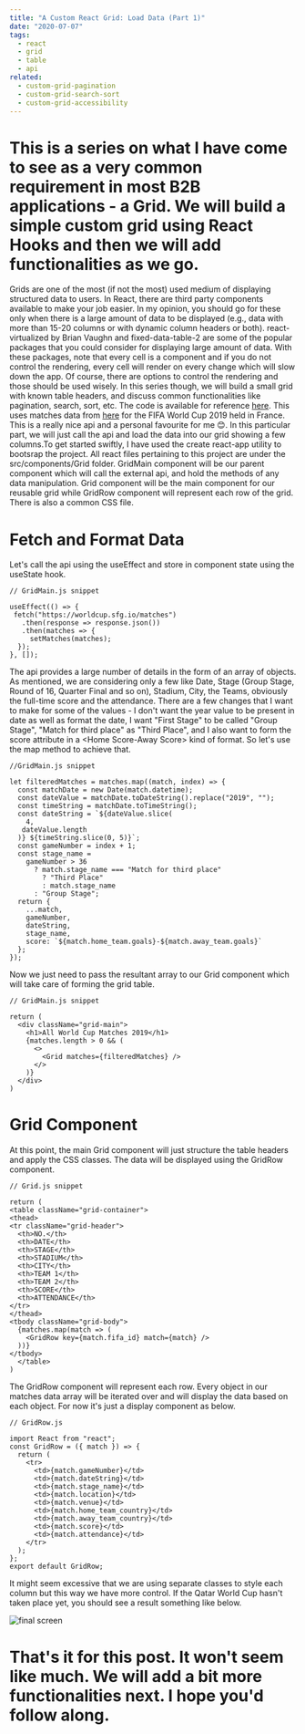 ```yaml
---
title: "A Custom React Grid: Load Data (Part 1)"
date: "2020-07-07"
tags:
  - react
  - grid
  - table
  - api
related:
  - custom-grid-pagination
  - custom-grid-search-sort
  - custom-grid-accessibility
---
```


# This is a series on what I have come to see as a very common requirement in most B2B applications - a Grid. We will build a simple custom grid using React Hooks and then we will add functionalities as we go.

Grids are one of the most (if not the most) used medium of displaying structured data to users. In React, there are third party components available to make your job easier. In my opinion, you should go for these only when there is a large amount of data to be displayed (e.g., data with more than 15-20 columns or with dynamic column headers or both). react-virtualized by Brian Vaughn and fixed-data-table-2 are some of the popular packages that you could consider for displaying large amount of data. With these packages, note that every cell is a component and if you do not control the rendering, every cell will render on every change which will slow down the app. Of course, there are options to control the rendering and those should be used wisely. In this series though, we will build a small grid with known table headers, and discuss common functionalities like pagination, search, sort, etc. The code is available for reference [here](https://github.com/sandeepap11/example-code/tree/gridseries-blog-1/src/components/Grid). This uses matches data from [here](https://worldcup.sfg.io/) for the FIFA World Cup 2019 held in France. This is a really nice api and a personal favourite for me 😊. In this particular part, we will just call the api and load the data into our grid showing a few columns.To get started swiftly, I have used the create react-app utility to bootsrap the project. All react files pertaining to this project are under the src/components/Grid folder. GridMain component will be our parent component which will call the external api, and hold the methods of any data manipulation. Grid component will be the main component for our reusable grid while GridRow component will represent each row of the grid. There is also a common CSS file.

# Fetch and Format Data

Let's call the api using the useEffect and store in component state using the useState hook.

```
// GridMain.js snippet

useEffect(() => {
 fetch("https://worldcup.sfg.io/matches")
   .then(response => response.json())
   .then(matches => {
     setMatches(matches);
  });
}, []);

```

The api provides a large number of details in the form of an array of objects. As mentioned, we are considering only a few like Date, Stage (Group Stage, Round of 16, Quarter Final and so on), Stadium, City, the Teams, obviously the full-time score and the attendance. There are a few changes that I want to make for some of the values - I don't want the year value to be present in date as well as format the date, I want "First Stage" to be called "Group Stage", "Match for third place" as "Third Place", and I also want to form the score attribute in a \<Home Score-Away Score\> kind of format. So let's use the map method to achieve that.

```
//GridMain.js snippet

let filteredMatches = matches.map((match, index) => {
  const matchDate = new Date(match.datetime);
  const dateValue = matchDate.toDateString().replace("2019", "");
  const timeString = matchDate.toTimeString();
  const dateString = `${dateValue.slice(
    4,
   dateValue.length
  )} ${timeString.slice(0, 5)}`;
  const gameNumber = index + 1;
  const stage_name =
    gameNumber > 36
      ? match.stage_name === "Match for third place"
        ? "Third Place"
        : match.stage_name
      : "Group Stage";
  return {
    ...match,
    gameNumber,
    dateString,
    stage_name,
    score: `${match.home_team.goals}-${match.away_team.goals}`
  };
});
```

Now we just need to pass the resultant array to our Grid component which will take care of forming the grid table.

```
// GridMain.js snippet

return (
  <div className="grid-main">
    <h1>All World Cup Matches 2019</h1>
    {matches.length > 0 && (
      <>
        <Grid matches={filteredMatches} />
      </>
    )}
  </div>
)
```

# Grid Component

At this point, the main Grid component will just structure the table headers and apply the CSS classes. The data will be displayed using the GridRow component.

```
// Grid.js snippet

return (
<table className="grid-container">
<thead>
<tr className="grid-header">
  <th>NO.</th>
  <th>DATE</th>
  <th>STAGE</th>
  <th>STADIUM</th>
  <th>CITY</th>
  <th>TEAM 1</th>
  <th>TEAM 2</th>
  <th>SCORE</th>
  <th>ATTENDANCE</th>
</tr>
</thead>
<tbody className="grid-body">
  {matches.map(match => (
    <GridRow key={match.fifa_id} match={match} />
  ))}
</tbody>
  </table>
)
```

The GridRow component will represent each row. Every object in our matches data array will be iterated over and will display the data based on each object. For now it's just a display component as below.

```
// GridRow.js

import React from "react";
const GridRow = ({ match }) => {
  return (
    <tr>
      <td>{match.gameNumber}</td>
      <td>{match.dateString}</td>
      <td>{match.stage_name}</td>
      <td>{match.location}</td>
      <td>{match.venue}</td>
      <td>{match.home_team_country}</td>
      <td>{match.away_team_country}</td>
      <td>{match.score}</td>
      <td>{match.attendance}</td>
    </tr>
  );
};
export default GridRow;
```

It might seem excessive that we are using separate classes to style each column but this way we have more control. If the Qatar World Cup hasn't taken place yet, you should see a result something like below.

![final screen](serverUrlPlaceHolder/images/reactgrid/grid-series-1.png)

# That's it for this post. It won't seem like much. We will add a bit more functionalities next. I hope you'd follow along.
